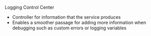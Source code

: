 Logging Control Center

- Controller for information that the service produces
- Enables a smoother passage for adding more information when debugging such as custom errors or logging variables
